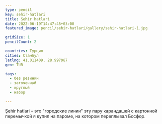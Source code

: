 ```yaml
---
type: pencil
key: sehir-hatlari
title: Şehir hatlari
date: 2022-06-19T14:47:45+03:00
featured_image: pencil/sehir-hatlari/gallery/sehir-hatlari-1.jpg

gridSize: 1
pencilCount: 2

countries: Турция
cities: Стамбул
latlng: 41.011409, 28.997987
geo: TUR

tags:
  - без резинки
  - заточенный
  - круглый
  - набор

---
```


Şehir hatlari – это "городские линии" эту пару карандашей с картонной перемычкой я купил на пароме, на котором переплывал Босфор.
